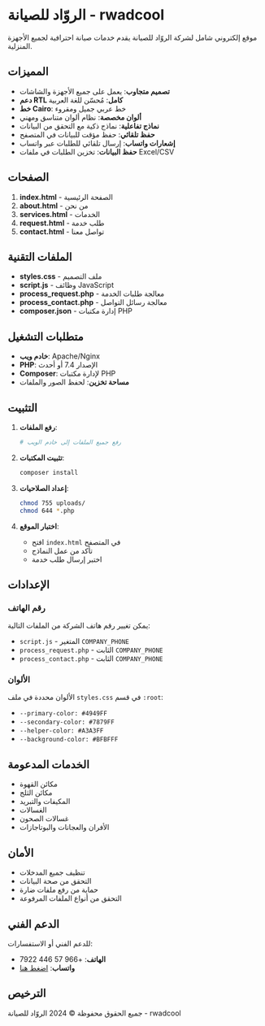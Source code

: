 # الروّاد للصيانة - rwadcool

موقع إلكتروني شامل لشركة الروّاد للصيانة يقدم خدمات صيانة احترافية لجميع الأجهزة المنزلية.

## المميزات

- **تصميم متجاوب**: يعمل على جميع الأجهزة والشاشات
- **دعم RTL كامل**: مُحسّن للغة العربية
- **خط Cairo**: خط عربي جميل ومقروء
- **ألوان مخصصة**: نظام ألوان متناسق ومهني
- **نماذج تفاعلية**: نماذج ذكية مع التحقق من البيانات
- **حفظ تلقائي**: حفظ مؤقت للبيانات في المتصفح
- **إشعارات واتساب**: إرسال تلقائي للطلبات عبر واتساب
- **حفظ البيانات**: تخزين الطلبات في ملفات Excel/CSV

## الصفحات

1. **index.html** - الصفحة الرئيسية
2. **about.html** - من نحن
3. **services.html** - الخدمات
4. **request.html** - طلب خدمة
5. **contact.html** - تواصل معنا

## الملفات التقنية

- **styles.css** - ملف التصميم
- **script.js** - وظائف JavaScript
- **process_request.php** - معالجة طلبات الخدمة
- **process_contact.php** - معالجة رسائل التواصل
- **composer.json** - إدارة مكتبات PHP

## متطلبات التشغيل

- **خادم ويب**: Apache/Nginx
- **PHP**: الإصدار 7.4 أو أحدث
- **Composer**: لإدارة مكتبات PHP
- **مساحة تخزين**: لحفظ الصور والملفات

## التثبيت

1. **رفع الملفات**:
   ```bash
   # رفع جميع الملفات إلى خادم الويب
   ```

2. **تثبيت المكتبات**:
   ```bash
   composer install
   ```

3. **إعداد الصلاحيات**:
   ```bash
   chmod 755 uploads/
   chmod 644 *.php
   ```

4. **اختبار الموقع**:
   - افتح `index.html` في المتصفح
   - تأكد من عمل النماذج
   - اختبر إرسال طلب خدمة

## الإعدادات

### رقم الهاتف
يمكن تغيير رقم هاتف الشركة من الملفات التالية:
- `script.js` - المتغير `COMPANY_PHONE`
- `process_request.php` - الثابت `COMPANY_PHONE`
- `process_contact.php` - الثابت `COMPANY_PHONE`

### الألوان
الألوان محددة في ملف `styles.css` في قسم `:root`:
- `--primary-color: #4949FF`
- `--secondary-color: #7879FF`
- `--helper-color: #A3A3FF`
- `--background-color: #BFBFFF`

## الخدمات المدعومة

- مكائن القهوة
- مكائن الثلج
- المكيفات والتبريد
- الغسالات
- غسالات الصحون
- الأفران والعجانات والبوتاجازات

## الأمان

- تنظيف جميع المدخلات
- التحقق من صحة البيانات
- حماية من رفع ملفات ضارة
- التحقق من أنواع الملفات المرفوعة

## الدعم الفني

للدعم الفني أو الاستفسارات:
- **الهاتف**: +966 57 446 7922
- **واتساب**: [اضغط هنا](https://wa.me/966574467922)

## الترخيص

جميع الحقوق محفوظة © 2024 الروّاد للصيانة - rwadcool